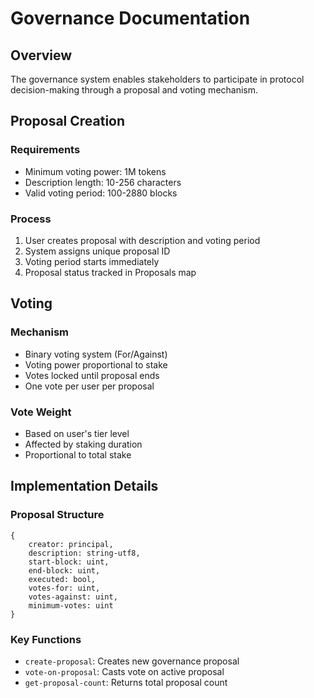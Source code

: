 # Governance Documentation

## Overview

The governance system enables stakeholders to participate in protocol decision-making through a proposal and voting mechanism.

## Proposal Creation

### Requirements

- Minimum voting power: 1M tokens
- Description length: 10-256 characters
- Valid voting period: 100-2880 blocks

### Process

1. User creates proposal with description and voting period
2. System assigns unique proposal ID
3. Voting period starts immediately
4. Proposal status tracked in Proposals map

## Voting

### Mechanism

- Binary voting system (For/Against)
- Voting power proportional to stake
- Votes locked until proposal ends
- One vote per user per proposal

### Vote Weight

- Based on user's tier level
- Affected by staking duration
- Proportional to total stake

## Implementation Details

### Proposal Structure

```clarity
{
    creator: principal,
    description: string-utf8,
    start-block: uint,
    end-block: uint,
    executed: bool,
    votes-for: uint,
    votes-against: uint,
    minimum-votes: uint
}
```

### Key Functions

- `create-proposal`: Creates new governance proposal
- `vote-on-proposal`: Casts vote on active proposal
- `get-proposal-count`: Returns total proposal count
